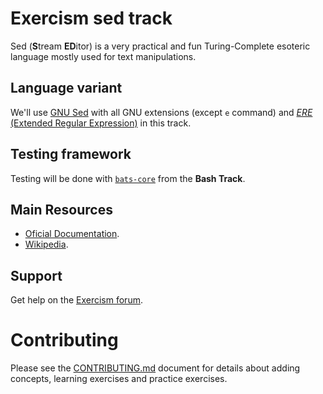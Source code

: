 # Exercism sed track

Sed (**S**tream **ED**itor) is a very practical and fun Turing-Complete esoteric language mostly used for text manipulations.

## Language variant

We'll use [GNU Sed][sed-home] with all GNU extensions (except `e` command) and [*ERE* (Extended Regular Expression)](https://www.gnu.org/software/sed/manual/html_node/ERE-syntax.html#ERE-syntax) in this track.

## Testing framework

Testing will be done with [`bats-core`][bats] from the **Bash Track**.

## Main Resources

* [Oficial Documentation][sed-docs].
* [Wikipedia][sed-wiki].

## Support

Get help on the [Exercism forum][forum].

# Contributing

Please see the [CONTRIBUTING.md](CONTRIBUTING.md) document for details about adding concepts, learning exercises and practice exercises.

[bats]:     https://bats-core.readthedocs.io/en/stable/
[forum]:    https://forum.exercism.org/
[sed-docs]: https://www.gnu.org/software/sed/manual/
[sed-home]: https://www.gnu.org/software/sed/
[sed-wiki]: https://en.wikipedia.org/wiki/Sed
